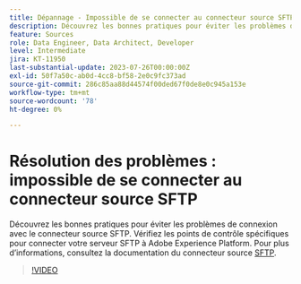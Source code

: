 ```yaml
---
title: Dépannage - Impossible de se connecter au connecteur source SFTP
description: Découvrez les bonnes pratiques pour éviter les problèmes de connexion avec le connecteur source SFTP. Vérifiez les points de contrôle spécifiques pour connecter votre serveur SFTP à Adobe Experience Platform.
feature: Sources
role: Data Engineer, Data Architect, Developer
level: Intermediate
jira: KT-11950
last-substantial-update: 2023-07-26T00:00:00Z
exl-id: 50f7a50c-ab0d-4cc8-bf58-2e0c9fc373ad
source-git-commit: 286c85aa88d44574f00ded67f0de8e0c945a153e
workflow-type: tm+mt
source-wordcount: '78'
ht-degree: 0%

---
```


# Résolution des problèmes : impossible de se connecter au connecteur source SFTP

Découvrez les bonnes pratiques pour éviter les problèmes de connexion avec le connecteur source SFTP. Vérifiez les points de contrôle spécifiques pour connecter votre serveur SFTP à Adobe Experience Platform. Pour plus d’informations, consultez la documentation du connecteur source [SFTP](https://experienceleague.adobe.com/docs/experience-platform/sources/connectors/cloud-storage/sftp.html?lang=fr).

>[!VIDEO](https://video.tv.adobe.com/v/3443470?learn=on&enablevpops&captions=fre_fr)
